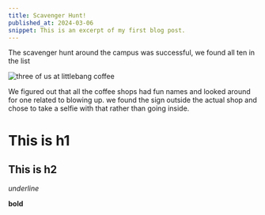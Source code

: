 ```yaml
---
title: Scavenger Hunt!
published_at: 2024-03-06
snippet: This is an excerpt of my first blog post.
---
```


The scavenger hunt around the campus was successful, we found all ten in the list

![three of us at littlebang coffee](/w01s1/littlebang.jpeg)

We figured out that all the coffee shops had fun names and looked around for one related to blowing up. we found the sign outside the actual shop and chose to take a selfie with that rather than going inside. 

# This is h1

## This is h2

_underline_

**bold**